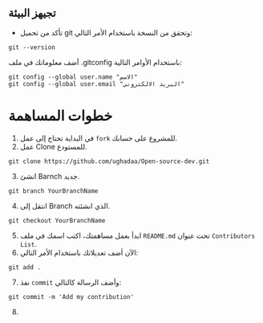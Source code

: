 ## تجيهز البيئة
- تأكد من تحميل git وتحقق من النسخة باستخدام الأمر التالي:
```
git --version
```
أضف معلوماتك في ملف .gitconfig باستخدام الأوامر التالية:
```
git config --global user.name "الاسم"
git config --global user.email "البريد الالكتروني"
```

# خطوات المساهمة
1. في البداية تحتاج إلى عمل `fork` للمشروع على حسابك.
2. عمل Clone للمستودع.
```
git clone https://github.com/ughadaa/Open-source-dev.git
```
3. انشئ Barnch جديد.
```
git branch YourBranchName
```
4. انتقل إلى Branch الذي انشئته.
```
git checkout YourBranchName
```
5. ابدأ بعمل مساهمتك، اكتب اسمك في ملف `README.md` تحت عنوان `Contributors List`.
6. الآن أضف تعديلاتك باستخدام الأمر التالي:
```
git add .
```
7. نفذ `commit` وأضف الرسالة كالتالي:
```
git commit -m 'Add my contribution'
```
8.
